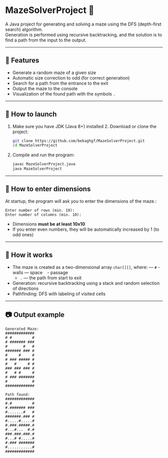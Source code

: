 # MazeSolverProject 🧩

A Java project for generating and solving a maze using the DFS (depth-first search) algorithm.  
Generation is performed using recursive backtracking, and the solution is to find a path from the input to the output.

---

## 📌 Features

- Generate a random maze of a given size
- Automatic size correction to odd (for correct generation)
- Search for a path from the entrance to the exit
- Output the maze to the console
- Visualization of the found path with the symbols `.`

---

## 🚀 How to launch

1. Make sure you have JDK (Java 8+)
installed 2. Download or clone the project:

   ```bash
   git clone https://github.com/bekaghgf/MazeSolverProject.git
   cd MazeSolverProject
   ```

3. Compile and run the program:

   ```bash
   javac MazeSolverProject.java
   java MazeSolverProject
   ```

---

## 🧮 How to enter dimensions

At startup, the program will ask you to enter the dimensions of the maze.:

```
Enter number of rows (min. 10): 
Enter number of columns (min. 10):
```

- Dimensions **must be at least 10x10**
- If you enter even numbers, they will be automatically increased by 1 (to odd ones)

---

## 🧠 How it works

- The maze is created as a two-dimensional array `char[][]`, where:
— `#` - walls
— space ` ` - passage
  - `.` — the path from start to exit
- Generation: recursive backtracking using a stack and random selection of directions
- Pathfinding: DFS with labeling of visited cells

---

## 📷 Output example

```
Generated Maze:
#############
# #         #
# ####### ###
#       #   #
####### ### #
#     #     #
# ### ##### #
#   #     # #
### ### ### #
#   # #     #
# ### #######
#           #
#############

Path found:
#############
#.#         #
#.####### ###
#.......#   #
#######.### #
#.....#.....#
#.###.#####.#
#...#...  #.#
###.###.###.#
#...# #.....#
#.### #######
#...........#
#############
```